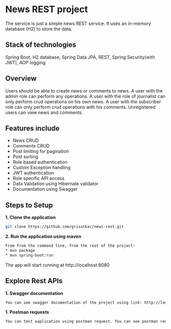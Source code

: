 # News REST project #
The service is just a simple news REST service. It uses an in-memory database (H2) to store the data.

## Stack of technologies ##
Spring Boot, H2 database, Spring Data JPA, REST, Spring Security(with JWT), AOP logging

## Overview ##
Users should be able to create news or comments to news. A user with the admin role can perform any operations. A user with the role of journalist can only perform crud operations on his own news. A user with the subscriber role can only perform crud operations with his comments. Unregistered users can view news and comments.

## Features include ##

* News CRUD
* Comments CRUD
* Post limiting for pagination
* Post sorting
* Role based authentication
* Custom Exception handling
* JWT authentication
* Role specific API access
* Data Validation using Hibernate validator
* Documentation using Swagger
## Steps to Setup

**1. Clone the application**

```bash
git clone https://github.com/grisatkac/news-rest.git
```

**2. Run the application using maven**

```bash
From from the command line, from the root of the project:
* mvn package
* mvn spring-boot:run
 ```
The app will start running at http://localhost:8080

## Explore Rest APIs

**1. Swagger documentation**
```bash
You can see swagger documentation of the project using link: http://localhost:8080/swagger-ui/index.html.
 ```
**1. Postman requests**
```bash
You can test aaplication using postman request. You can see postman requests here: https://github.com/grisatkac/news-rest/blob/master/src/main/resources/news.postman_collection.json
 ```


